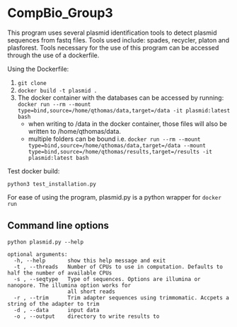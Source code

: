 # CompBio_Group3

This program uses several plasmid identification tools to detect plasmid sequences from fastq files. Tools used include: spades, recycler, platon and plasforest.
Tools necessary for the use of this program can be accessed through the use of a dockerfile.

Using the Dockerfile:
1. `git clone` 
2. `docker build -t plasmid .`
3. The docker container with the databases can be accessed by running:
  `docker run --rm --mount type=bind,source=/home/qthomas/data,target=/data -it plasmid:latest bash`
    - when writing to /data in the docker container, those files will also be written to /home/qthomas/data.
    - multiple folders can be bound i.e. `docker run --rm --mount type=bind,source=/home/qthomas/data,target=/data --mount type=bind,source=/home/qthomas/results,target=/results -it plasmid:latest bash`

Test docker build:

  `python3 test_installation.py`

For ease of using the program, plasmid.py is a python wrapper for `docker run`

## Command line options
``` 
python plasmid.py --help

optional arguments:
  -h, --help       show this help message and exit
  -t , --threads   Number of CPUs to use in computation. Defaults to half the number of available CPUs
  -s , --seqtype   Type of sequences. Options are illumina or nanopore. The illumina option works for
                   all short reads
  -r , --trim      Trim adapter sequences using trimmomatic. Accpets a string of the adapter to trim
  -d , --data      input data
  -o , --output    directory to write results to
```
